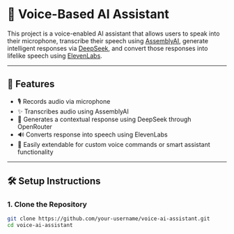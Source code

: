# 🎤 Voice-Based AI Assistant

This project is a voice-enabled AI assistant that allows users to speak into their microphone, transcribe their speech using [AssemblyAI](https://www.assemblyai.com/), generate intelligent responses via [DeepSeek](https://openrouter.ai/), and convert those responses into lifelike speech using [ElevenLabs](https://www.elevenlabs.io/).

---

## 🚀 Features

- 🎙️ Records audio via microphone
- ✨ Transcribes audio using AssemblyAI
- 🧠 Generates a contextual response using DeepSeek through OpenRouter
- 🔊 Converts response into speech using ElevenLabs
- 🧪 Easily extendable for custom voice commands or smart assistant functionality

---

## 🛠️ Setup Instructions

### 1. Clone the Repository
```bash
git clone https://github.com/your-username/voice-ai-assistant.git
cd voice-ai-assistant
